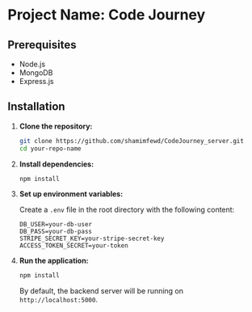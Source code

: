 # Project Name: Code Journey


## Prerequisites

- Node.js 
- MongoDB 
- Express.js

## Installation

1. **Clone the repository:**

    ```bash
    git clone https://github.com/shamimfewd/CodeJourney_server.git
    cd your-repo-name
    ```

2. **Install dependencies:**

    ```bash
    npm install
    ```

3. **Set up environment variables:**

    Create a `.env` file in the root directory with the following content:

    ```env
   DB_USER=your-db-user
    DB_PASS=your-db-pass
    STRIPE_SECRET_KEY=your-stripe-secret-key
    ACCESS_TOKEN_SECRET=your-token
    ```

4. **Run the application:**

    ```bash
    npm install
    ```

    By default, the backend server will be running on `http://localhost:5000`.


